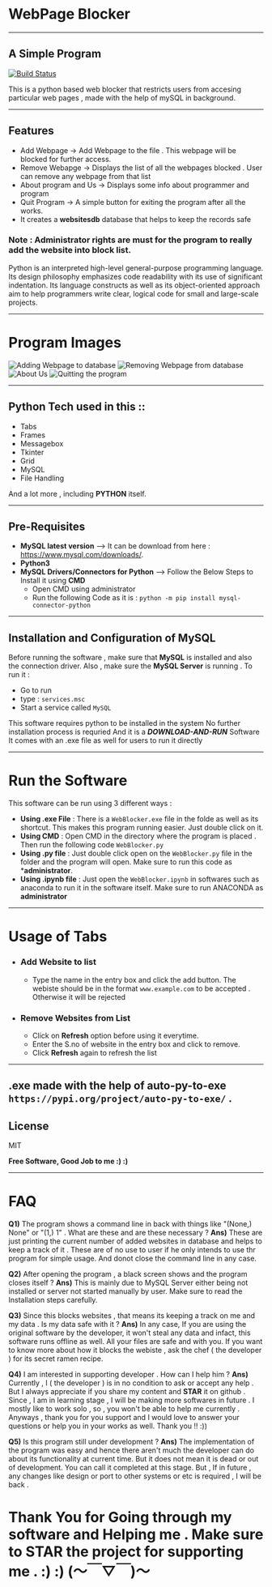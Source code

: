 # WebPage Blocker
***
## A Simple Program 


[![Build Status](https://travis-ci.org/joemccann/dillinger.svg?branch=master)](https://github.com/Gurneet1928)

This is a python based web blocker that restricts users from accesing particular web pages , made with the help of mySQL in background. 
***
## Features

- Add Webpage -> Add Webpage to the file . This webpage will be blocked for further access.
- Remove Webapge -> Displays the list of all the webpages blocked . User can remove any webpage from that list
- About program and Us -> Displays some info about programmer and program
- Quit Program -> A simple button for exiting the program after all the works.
- It creates a **websitesdb** database that helps to keep the records safe

### Note : Administrator rights are must for the program to __really__ add the website into block list.

Python is an interpreted high-level general-purpose programming language. Its design philosophy emphasizes code readability with its use of significant indentation. Its language constructs as well as its object-oriented approach aim to help programmers write clear, logical code for small and large-scale projects.
***
# Program Images
![Adding Webpage to database](image/addweb.png)
![Removing Webpage from database](image/removeweb.png)
![About Us](image/aboutus.png)
![Quitting the program](image/quit.png)
***
## Python Tech used in this  ::

- Tabs
- Frames
- Messagebox
- Tkinter
- Grid
- MySQL
- File Handling

And a lot more , including **PYTHON** itself.
***
## Pre-Requisites
- **MySQL latest version** --> It can be download from here : https://www.mysql.com/downloads/.
- **Python3**
- **MySQL Drivers/Connectors for Python** --> Follow the Below Steps to Install it using **CMD**
     * Open CMD using administrator
     * Run the following Code as it is :
```python -m pip install mysql-connector-python```
***
## Installation and Configuration of MySQL
Before running the software , make sure that **MySQL** is installed and also the connection driver.
Also , make sure the **MySQL Server** is running . To run it :
- Go to run 
- type : ```services.msc```
- Start a service called ```MySQL```

This software requires python to be installed in the system
No further installation process is requried And it is a ***DOWNLOAD-AND-RUN*** Software
It comes with an .exe file as well for users to run it directly
***
# Run the Software

This software can be run using 3 different ways :
- **Using .exe File** : There is a ````WebBlocker.exe```` file in the folde as well as its shortcut. This makes this program running easier. Just double click on it.
- **Using CMD** : Open CMD in the directory where the program is placed . Then run the following code ```` WebBlocker.py ````
- **Using .py file** : Just double click open on the ```WebBlocker.py``` file in the folder and the program will open. Make sure to run this code as ***administrator**.
- **Using .ipynb file** :  Just open the ```WebBlocker.ipynb``` in softwares such as anaconda to run it in the software itself. Make sure to run ANACONDA as **administrator**
***
# Usage of Tabs
* ### Add Website to list
  - Type the name in the entry box and click the add button. The webiste should be in the format ```www.example.com``` to be accepted . Otherwise it will be rejected
* ### Remove Websites from List
  - Click on **Refresh**  option before using it everytime.
  - Enter the S.no of website in the entry box and click to remove.
  - Click **Refresh** again to refresh the list
***

## .exe made with the help of auto-py-to-exe ```https://pypi.org/project/auto-py-to-exe/``` .
## License

MIT

**Free Software, Good Job to me :) :)**
***

# FAQ

**Q1)** The program shows a command line in back with things like "(None,) None" or "(1,) 1" . What are these and are these necessary ? 
**Ans)** These are just printing the current number of added websites in database and helps to keep a track of it . These are of no use to user if he only intends to use thr program for simple usage. And donot close the command line in any case.

**Q2)** After opening the program , a black screen shows and the program closes itself ?
**Ans)**  This is mainly due to MySQL Server either being not installed or server not started manually by user. Make sure to read the Installation steps carefully.

**Q3)** Since this blocks websites , that means its keeping a track on me and my data . Is my data safe with it ?
**Ans)** In any case, If you are using the original software by the developer, it won't steal any data and infact, this software runs offline as well. All your files are safe and with you. If you want to know more about how it blocks the webiste , ask the chef ( the developer ) for its secret ramen recipe.

**Q4)** I am interested in supporting developer . How can I help him ?
**Ans)** Currently , I ( the developer ) is in no condition to ask or accept any help . But I always appreciate if you share my content and **STAR** it on github . Since , I am in learning stage , I will be making more softwares in future . I mostly like to work solo , so , you won't  be able to help me currently . Anyways , thank you for you support and I would love to answer your questions or help you in your works as well. Thank you !! :))

**Q5)** Is this program still under development ?
**Ans)** The implementation of the program was easy and hence there aren't much the developer can do about its functionality at current time. But it does not mean it is dead or out of development. You can call it completed at this stage. But , If in future , any changes like design or port to other systems or etc is required , I will be back . 



# Thank You for Going through my software and Helping me . Make sure to __STAR__ the project for supporting me . :) :) (～￣▽￣)～ 
